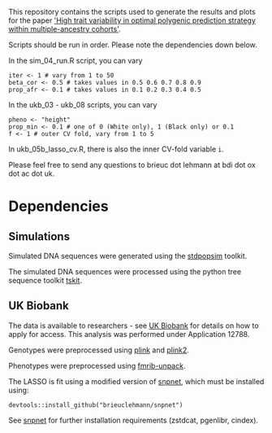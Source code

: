This repository contains the scripts used to generate the results and plots for the paper ['High trait variability in optimal polygenic prediction strategy within multiple-ancestry cohorts'](https://doi.org/10.1101/2021.01.15.426781).

Scripts should be run in order. Please note the dependencies down below. 

In the sim_04_run.R script, you can vary 
```
iter <- 1 # vary from 1 to 50
beta_cor <- 0.5 # takes values in 0.5 0.6 0.7 0.8 0.9
prop_afr <- 0.1 # takes values in 0.1 0.2 0.3 0.4 0.5
```

In the ukb_03 - ukb_08 scripts, you can vary
```
pheno <- "height"
prop_min <- 0.1 # one of 0 (White only), 1 (Black only) or 0.1
f <- 1 # outer CV fold, vary from 1 to 5
```
In ukb_05b_lasso_cv.R, there is also the inner CV-fold variable `i`.

Please feel free to send any questions to brieuc dot lehmann at bdi dot ox dot ac dot uk.

# Dependencies

## Simulations

Simulated DNA sequences were generated using the [stdpopsim](https://stdpopsim.readthedocs.io/en/latest/) toolkit.

The simulated DNA sequences were processed using the python tree sequence toolkit [tskit](https://tskit.readthedocs.io/en/latest/).

## UK Biobank

The data is available to researchers - see [UK Biobank](https://www.ukbiobank.ac.uk) for details on how to apply for access. This analysis was performed under Application 12788.

Genotypes were preprocessed using [plink](https://www.cog-genomics.org/plink/) and [plink2](https://www.cog-genomics.org/plink/2.0/).

Phenotypes were preprocessed using [fmrib-unpack](https://pypi.org/project/fmrib-unpack/).

The LASSO is fit using a modified version of [snpnet](https://github.com/junyangq/snpnet), which must be installed using:
```
devtools::install_github("brieuclehmann/snpnet")
```
See [snpnet](https://github.com/junyangq/snpnet) for further installation requirements (zstdcat, pgenlibr, cindex).
